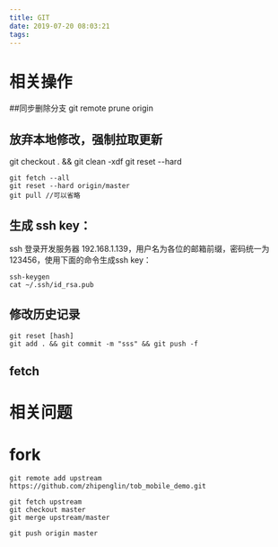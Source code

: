 ```yaml
---
title: GIT
date: 2019-07-20 08:03:21
tags:
---
```

# 相关操作
##同步删除分支
git remote prune origin

## 放弃本地修改，强制拉取更新
git checkout . && git clean -xdf
git reset --hard
```
git fetch --all
git reset --hard origin/master
git pull //可以省略
```

## 生成 ssh key：
ssh 登录开发服务器 192.168.1.139，用户名为各位的邮箱前缀，密码统一为 123456，使用下面的命令生成ssh key：
```
ssh-keygen
cat ~/.ssh/id_rsa.pub
```

## 修改历史记录
```
git reset [hash]
git add . && git commit -m "sss" && git push -f
```

## fetch


# 相关问题
# fork

```
git remote add upstream https://github.com/zhipenglin/tob_mobile_demo.git

git fetch upstream
git checkout master
git merge upstream/master

git push origin master
```


